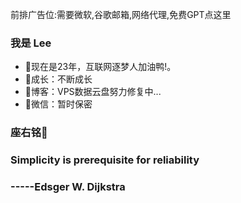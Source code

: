 前排广告位:需要微软,谷歌邮箱,网络代理,免费GPT点这里
### 我是 Lee

-  :tiger:现在是23年，互联网逐梦人加油鸭!。
- :ocean:成长：不断成长
- :memo:博客：VPS数据云盘努力修复中...
-  :speech_balloon:微信：暂时保密

### 座右铭:stars:

###  Simplicity is prerequisite for reliability  

###                                                                 -----Edsger W. Dijkstra
